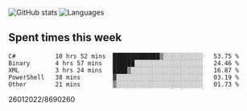 ![GitHub stats](https://github-readme-stats.vercel.app/api?username=emipa606&theme=github_dark&show_icons=true) 
![Languages](https://github-readme-stats.vercel.app/api/top-langs/?username=emipa606&theme=github_dark&layout=compact)

## Spent times this week
<!--START_SECTION:waka-->

```text
C#           10 hrs 52 mins  █████████████▒░░░░░░░░░░░   53.75 %
Binary       4 hrs 57 mins   ██████░░░░░░░░░░░░░░░░░░░   24.46 %
XML          3 hrs 24 mins   ████▒░░░░░░░░░░░░░░░░░░░░   16.87 %
PowerShell   38 mins         ▓░░░░░░░░░░░░░░░░░░░░░░░░   03.19 %
Other        21 mins         ▒░░░░░░░░░░░░░░░░░░░░░░░░   01.73 %
```

<!--END_SECTION:waka-->


26012022/8690260
